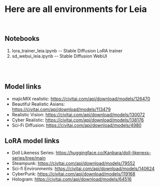 # Here are all environments for Leia  
<br>
  
## Notebooks  
1. lora_trainer_leia.ipynb -- Stable Diffusion LoRA trainer
2. sd_webui_leia.ipynb -- Stable Diffusion WebUI
<br>
<br>

  
## Model links  
- majicMIX realistic: https://civitai.com/api/download/models/126470  
- Beautiful Realistic Asians: https://civitai.com/api/download/models/113479
- Realistic Vision: https://civitai.com/api/download/models/130072
- Cyber Realistic: https://civitai.com/api/download/models/138176
- Sci-Fi Diffusion: https://civitai.com/api/download/models/4980

## LoRA model links  
- Doll Likeness Series: https://huggingface.co/Kanbara/doll-likeness-series/tree/main  
- Steampunk: https://civitai.com/api/download/models/79552  
- Sci-fi Environments: https://civitai.com/api/download/models/140624  
- CyberPunk: https://civitai.com/api/download/models/119168
- Hologram: https://civitai.com/api/download/models/64516
